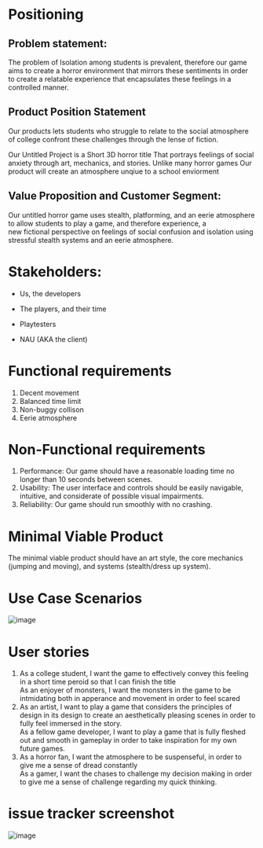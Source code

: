 # Positioning

## Problem statement:
<p>The problem of
Isolation among students is prevalent, therefore our game aims to create a horror environment that mirrors these sentiments in order to create a relatable experience that encapsulates these feelings in a controlled manner. </p>

## Product Position Statement

<p>
  
  Our products lets students who struggle to relate to the social atmosphere of college
  confront these challenges through the lense of fiction.
  
Our Untitled Project
is a Short 3D horror title
That
portrays feelings of social anxiety through art, mechanics, and stories.
Unlike
many horror games
Our product
will create an atmosphere unqiue to a school enviorment</p>

## Value Proposition and Customer Segment:

Our untitled horror game uses stealth, platforming, and an eerie atmosphere to allow students to play a game, and therefore experience, a <br>
new fictional perspective on feelings of social confusion and isolation using stressful stealth systems and an eerie atmosphere.


# Stakeholders:

- Us, the developers<br>
* The players, and their time<br>
- Playtesters<br>
* NAU (AKA the client)<br>

# Functional requirements

1. Decent movement<br>
2. Balanced time limit<br>
3. Non-buggy collison<br>
4. Eerie atmosphere

# Non-Functional requirements

1. Performance: Our game should have a reasonable loading time no longer than 10 seconds between scenes. <br>
2. Usability: The user interface and controls should be easily navigable, intuitive, and considerate of possible visual impairments. <br>
3. Reliability: Our game should run smoothly with no crashing. <br>


# Minimal Viable Product

The minimal viable product should have an art style, the core mechanics (jumping and moving), and systems (stealth/dress up system). <br>



# Use Case Scenarios

![image](https://github.com/user-attachments/assets/6e0904b8-aaa3-4a12-8ddb-4ba3dbe07033)

# User stories

1. As a college student, I want the game to effectively convey this feeling in a short time peroid so that I can finish the title <br>
As an enjoyer of monsters, I want the monsters in the game to be intmidating both in apperance and movement in order to feel scared<br>
2. As an artist, I want to play a game that considers the principles of design in its design to create an aesthetically pleasing scenes in order to fully feel immersed in the story.<br>
As a fellow game developer, I want to play a game that is fully fleshed out and smooth in gameplay in order to take inspiration for my own future games.<br>
3. As a horror fan, I want the atmosphere to be suspenseful, in order to give me a sense of dread constantly <br>
As a gamer, I want the chases to challenge my decision making in order to give me a sense of challenge regarding my quick thinking.


# issue tracker screenshot
![image](https://github.com/user-attachments/assets/e5b59f00-84d3-466d-aff5-14e8825ab607)





